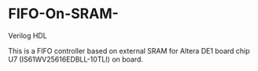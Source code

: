 # FIFO-On-SRAM-
Verilog HDL


This is a FIFO controller based on external SRAM for Altera DE1 board chip U7 (IS61WV25616EDBLL-10TLI) on board. 

